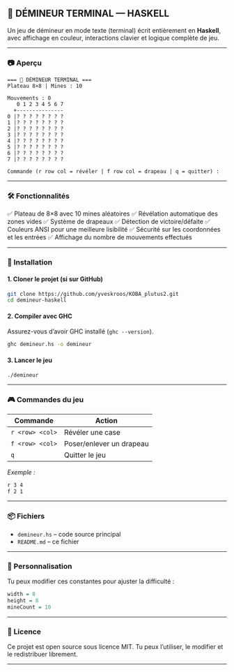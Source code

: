 
## 🧨 DÉMINEUR TERMINAL — HASKELL

Un jeu de démineur en mode texte (terminal) écrit entièrement en **Haskell**, avec affichage en couleur, interactions clavier et logique complète de jeu.

---

### 📷 Aperçu

```
=== 🧨 DÉMINEUR TERMINAL ===
Plateau 8×8 | Mines : 10

Mouvements : 0
   0 1 2 3 4 5 6 7
  +---------------
0 |? ? ? ? ? ? ? ?
1 |? ? ? ? ? ? ? ?
2 |? ? ? ? ? ? ? ?
3 |? ? ? ? ? ? ? ?
4 |? ? ? ? ? ? ? ?
5 |? ? ? ? ? ? ? ?
6 |? ? ? ? ? ? ? ?
7 |? ? ? ? ? ? ? ?

Commande (r row col = révéler | f row col = drapeau | q = quitter) :
```

---

### 🛠️ Fonctionnalités

✅ Plateau de 8×8 avec 10 mines aléatoires
✅ Révélation automatique des zones vides
✅ Système de drapeaux
✅ Détection de victoire/défaite
✅ Couleurs ANSI pour une meilleure lisibilité
✅ Sécurité sur les coordonnées et les entrées
✅ Affichage du nombre de mouvements effectués

---

### 🚀 Installation

#### 1. Cloner le projet (si sur GitHub)

```bash
git clone https://github.com/yveskroos/KOBA_plutus2.git
cd demineur-haskell
```

#### 2. Compiler avec GHC

Assurez-vous d’avoir GHC installé (`ghc --version`).


```bash
ghc demineur.hs -o demineur
```

#### 3. Lancer le jeu

```bash
./demineur
```

---

### 🎮 Commandes du jeu

| Commande        | Action                   |
| --------------- | ------------------------ |
| `r <row> <col>` | Révéler une case         |
| `f <row> <col>` | Poser/enlever un drapeau |
| `q`             | Quitter le jeu           |

*Exemple :*

```bash
r 3 4
f 2 1
```

---

### 📦 Fichiers

* `demineur.hs` – code source principal
* `README.md` – ce fichier

---

### 🔧 Personnalisation

Tu peux modifier ces constantes pour ajuster la difficulté :

```haskell
width = 8
height = 8
mineCount = 10
```

---

### 📄 Licence

Ce projet est open source sous licence MIT. Tu peux l’utiliser, le modifier et le redistribuer librement.

---

